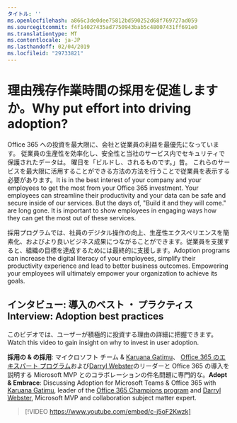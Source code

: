 ```yaml
---
タイトル: ''
ms.openlocfilehash: a866c3de0dee75812bd590252d68f769727ad059
ms.sourcegitcommit: f4f14027435ad7750943bab5c48007431ff691e0
ms.translationtype: MT
ms.contentlocale: ja-JP
ms.lasthandoff: 02/04/2019
ms.locfileid: "29733821"
---
```

# <a name="why-put-effort-into-driving-adoption"></a><span data-ttu-id="a98b8-103">理由残存作業時間の採用を促進しますか。</span><span class="sxs-lookup"><span data-stu-id="a98b8-103">Why put effort into driving adoption?</span></span>  

<span data-ttu-id="a98b8-p102">Office 365 への投資を最大限に、会社と従業員の利益を最優先になっています。 従業員の生産性を効率化し、安全性と当社のサービス内でセキュリティで保護されたデータは。 曜日を「ビルドし、されるものです。」昔。 これらのサービスを最大限に活用することができる方法の方法を行うことで従業員を表示する必要があります。</span><span class="sxs-lookup"><span data-stu-id="a98b8-p102">It is in the best interest of your company and your employees to get the most from your Office 365 investment.  Your employees can streamline their productivity and your data can be safe and secure inside of our services.  But the days of, "Build it and they will come." are long gone.  It is important to show employees in engaging ways how they can get the most out of these services.</span></span>

<span data-ttu-id="a98b8-p103">採用プログラムでは、社員のデジタル操作の向上、生産性エクスペリエンスを簡素化、およびより良いビジネス成果につながることができます。従業員を支援すると、組織の目標を達成するためには最終的に支援します。</span><span class="sxs-lookup"><span data-stu-id="a98b8-p103">Adoption programs can increase the digital literacy of your employees, simplify their productivity experience and lead to better business outcomes. Empowering your employees will ultimately empower your organization to achieve its goals.</span></span> 

## <a name="interview-adoption-best-practices"></a><span data-ttu-id="a98b8-111">インタビュー: 導入のベスト ・ プラクティス</span><span class="sxs-lookup"><span data-stu-id="a98b8-111">Interview: Adoption best practices</span></span>

<span data-ttu-id="a98b8-112">このビデオでは、ユーザーが積極的に投資する理由の詳細に把握できます。</span><span class="sxs-lookup"><span data-stu-id="a98b8-112">Watch this video to gain insight on why to invest in user adoption.</span></span>  

<span data-ttu-id="a98b8-113">**採用の & の採用**: マイクロソフト チーム & [Karuana Gatimu](https://linkedin.com/in/karuanagatimu)、 [Office 365 のエキスパート プログラム](https://aka.ms/O365Champions)および[Darryl Webster](https://webster.net.nz/)のリーダーと Office 365 の導入を説明する Microsoft MVP とのコラボレーションの件名問題に専門的な。</span><span class="sxs-lookup"><span data-stu-id="a98b8-113">**Adopt & Embrace**: Discussing Adoption for Microsoft Teams & Office 365 with [Karuana Gatimu](https://linkedin.com/in/karuanagatimu), leader of the [Office 365 Champions program](https://aka.ms/O365Champions) and [Darryl Webster](https://webster.net.nz/), Microsoft MVP and collaboration subject matter expert.</span></span> 

> [!VIDEO https://www.youtube.com/embed/c-j5oF2Kwzk]


